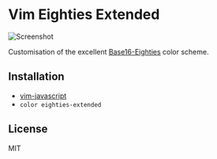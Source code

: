 # Vim Eighties Extended

![Screenshot](http://dunckr.com/imgs/vim.png)

Customisation of the excellent [Base16-Eighties](http://chriskempson.github.io/base16/#eighties) color scheme.

## Installation
+ [vim-javascript](https://github.com/pangloss/vim-javascript/)
+ ```color eighties-extended```

## License
MIT
